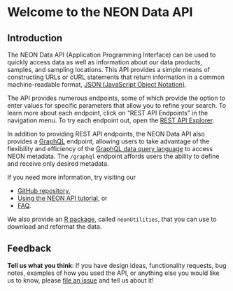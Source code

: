 # Welcome to the NEON Data API

## **Introduction**

The NEON Data API (Application Programming Interface) can be used to quickly access data as well as information about our data products, samples, and sampling locations. This API provides a simple means of constructing URLs or cURL statements that return information in a common machine-readable format, [JSON (JavaScript Object Notation)](https://json.org/json-en.html). 

The API provides numerous endpoints, some of which provide the option to enter values for specific parameters that allow you to refine your search. To learn more about each endpoint, click on “REST API Endpoints” in the navigation menu. To try each endpoint out, open the [REST API Explorer](https://data.neonscience.org/data-api/explorer/). 

In addition to providing REST API endpoints, the NEON Data API also provides a [GraphQL](https://data.neonscience.org/data-api/graphql/) endpoint, allowing users to take advantage of the flexibility and efficiency of the [GraphQL data query language](https://graphql.org/) to access NEON metadata. The `/graphql` endpoint affords users the ability to define and receive only desired metadata.

If you need more information, try visiting our  

  * [GitHub repository](https://github.com/NEONScience/neon-data-api), 
  * [Using the NEON API tutorial](https://www.neonscience.org/neon-api-usage), or
  * [FAQ](https://www.neonscience.org/faq).

We also provide an [R package](https://cran.r-project.org/web/packages/neonUtilities/index.html), called `neonUtilities`, that you can use to download and reformat the data.    

## **Feedback**

**Tell us what you think**: If you have design ideas, functionality requests, bug notes, examples of how you used the API, or anything else you would like us to know, please [file an issue](https://github.com/NEONScience/neon-data-api/issues) and tell us about it! 

<br />
